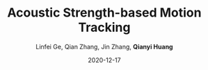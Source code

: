 ---
title: "Acoustic Strength-based Motion Tracking"
collection: publications
permalink: "/publication/2020-12-17"
excerpt: "Accurate device motion tracking enables many applications like Virtual Reality (VR) and Augmented Reality (AR). To make these applications available in people's daily life, low-cost acoustic-based motion tracking methods are proposed. However, existing acoustic-based methods are all based on distance estimation. These methods measure the distance between a speaker and a microphone. With a speaker or microphone array, it can get multiple estimated distances and further achieve multidimensional motion tracking. The weakness of distance-based motion tracking methods is that they need large array size to get accurate results. Some systems even require an array larger than 1 m. This weakness limits the adoption of existing solutions in a single device like a smart speaker. To solve this problem, we propose Acoustic Strength-based Angle Tracking (ASAT) System and further implement a motion tracking …"
date: "2020-12-17"
venue: "Proceedings of the ACM on Interactive, Mobile, Wearable and Ubiquitous …, 2020"
paperurl: 
author: "Linfei Ge, Qian Zhang, Jin Zhang, <strong>Qianyi Huang</strong>"
poster:
remark:
external_url: "https://dl.acm.org/doi/10.1145/3432215"
---